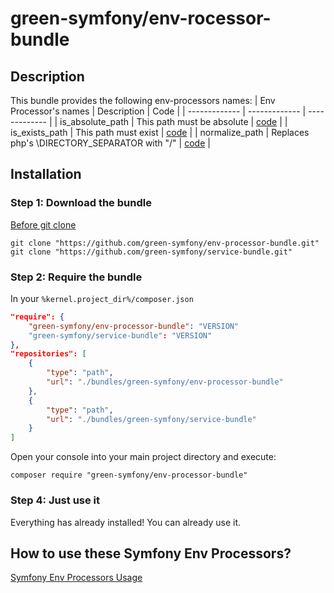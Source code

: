 green-symfony/env-rocessor-bundle
========

## Description

This bundle provides the following env-processors names:
| Env Processor's names | Description | Code |
| ------------- | ------------- | ------------- |
| is_absolute_path | This path must be absolute | [code](https://github.com/green-symfony/env-processor-bundle/blob/main/src/DependencyInjection/IsAbsolutePathVarProcessor.php) |
| is_exists_path | This path must exist | [code](https://github.com/green-symfony/env-processor-bundle/blob/main/src/DependencyInjection/IsExistsPathVarProcessor.php) |
| normalize_path | Replaces php's \DIRECTORY_SEPARATOR with "/" | [code](https://github.com/green-symfony/env-processor-bundle/blob/main/src/DependencyInjection/NormalizePathEnvVarProcessor.php) |

## Installation

### Step 1: Download the bundle

[Before git clone](https://github.com/green-symfony/docs/blob/main/docs/bundles_green_symfony%20mkdir.md)

```console
git clone "https://github.com/green-symfony/env-processor-bundle.git"
git clone "https://github.com/green-symfony/service-bundle.git"
```

### Step 2: Require the bundle

In your `%kernel.project_dir%/composer.json`

```json
"require": {
	"green-symfony/env-processor-bundle": "VERSION"
	"green-symfony/service-bundle": "VERSION"
},
"repositories": [
	{
		"type": "path",
		"url": "./bundles/green-symfony/env-processor-bundle"
	},
	{
		"type": "path",
		"url": "./bundles/green-symfony/service-bundle"
	}
]
```

Open your console into your main project directory and execute:

```console
composer require "green-symfony/env-processor-bundle"
```

### Step 4: Just use it

Everything has already installed!
You can already use it.

## How to use these Symfony Env Processors?

[Symfony Env Processors Usage](https://github.com/green-symfony/docs/blob/main/docs/symfony%20env-processors%20usage.md)